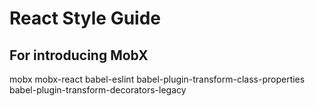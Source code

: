 # React Style Guide

## For introducing MobX
mobx
mobx-react
babel-eslint
babel-plugin-transform-class-properties
babel-plugin-transform-decorators-legacy
